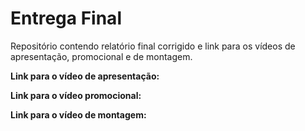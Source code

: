# Entrega Final
Repositório contendo relatório final corrigido e link para os vídeos de apresentação, promocional e de montagem.


**Link para o vídeo de apresentação:**


**Link para o vídeo promocional:**


**Link para o vídeo de montagem:**
